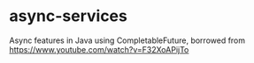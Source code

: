 # async-services

Async features in Java using CompletableFuture, borrowed from https://www.youtube.com/watch?v=F32XoAPijTo
